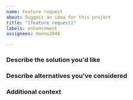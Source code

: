 ```yaml
---
name: Feature request
about: Suggest an idea for this project
title: "[feature request]"
labels: enhancement
assignees: donno2048

---
```


<!-- please use Function report for reporting dangerous functions -->

### Describe the solution you'd like

<!-- A clear and concise description of what you want to happen. -->

### Describe alternatives you've considered

<!-- A clear and concise description of any alternative solutions or features you've considered. -->

### Additional context

<!-- Add any other context or screenshots about the feature request here. -->
